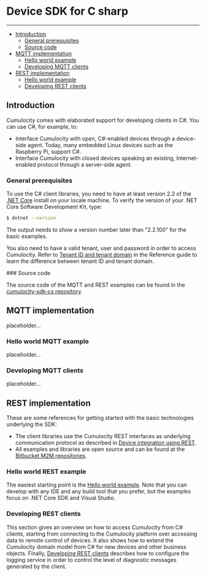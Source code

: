# Device SDK for C sharp
------------------


*   [Introduction](#markdown-header-introduction)
    - [General prerequisites](#markdown-header-general-prerequisites)
    - [Source code](#markdown-header-source-code)
*   [MQTT implementation](#markdown-header-mqtt-implementation)
    - [Hello world example](#markdown-header-hello-world-mqtt-example)
    - [Developing MQTT clients](#markdown-header-developing-mqtt-clients)
*   [REST implementation](#markdown-header-rest-implementation)
    - [Hello world example](#markdown-header-hello-world-rest-example)
    - [Developing REST clients](#markdown-header-developing-rest-clients)

## Introduction

Cumulocity comes with elaborated support for developing clients in C#. You can use C#, for example, to:

* Interface Cumulocity with open, C#-enabled devices through a device-side agent. Today, many embedded Linux devices such as the Raspberry Pi, support C#.
* Interface Cumulocity with closed devices speaking an existing, Internet-enabled protocol through a server-side agent.

### General prerequisites

To use the C# client libraries, you need to have at least version 2.2 of the [.NET Core](https://dotnet.microsoft.com/download/dotnet-core/2.2) install on your locale machine. To verify the version of your .NET Core Software Development Kit, type:

```bash
$ dotnet --version
```

The output needs to show a version number later than "2.2.100" for the basic examples.

You also need to have a valid tenant, user and password in order to access Cumulocity. Refer to [Tenant ID and tenant domain](https://cumulocity.com/guides/reference/tenants/#tenant-id-and-domain) in the Reference guide to learn the difference between tenant ID and tenant domain.

### Source code

The source code of the MQTT and REST examples can be found in the [cumulocity-sdk-cs repository](https://bitbucket.org/m2m/cumulocity-sdk-cs/src/master/).

## MQTT implementation

placeholder...

### Hello world MQTT example

placeholder...

### Developing MQTT clients

placeholder...

## REST implementation

These are some references for getting started with the basic technologies underlying the SDK:

*   The client libraries use the Cumulocity REST interfaces as underlying communication protocol as described in [Device integration using REST](https://cumulocity.com/guides/device-sdk/rest/).
*   All examples and libraries are open source and can be found at the [Bitbucket M2M repositories](https://bitbucket.org/m2m).

### Hello world REST example

The easiest starting point is the [Hello world example](REST/hello-world.md). Note that you can develop with any IDE and any build tool that you prefer, but the examples focus on .NET Core SDK and Visual Studio.

### Developing REST clients

This section gives an overview on how to access Cumulocity from C# clients, starting from connecting to the Cumulocity platform over accessing data to remote control of devices. It also shows how to extend the Cumulocity domain model from C# for new devices and other business objects. Finally, [Developing REST clients](REST/developing-cs-clients.md) describes how to configure the logging service in order to control the level of diagnostic messages generated by the client.
